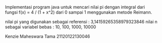 Implementasi program java untuk mencari nilai pi dengan integral dari fungsi f(x) = 4 / (1 + x^2) dari 0 sampai 1 menggunakan metode Reimann.

nilai pi yang digunakan sebagai referensi : 3,14159265358979323846
nilai n sebagai variabel bebas : 10, 100, 1000, 10000

Kenzie Maheswara Tama 21120122130046
